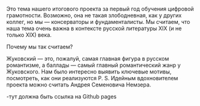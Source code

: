 <!doctype html>

<title>Реализация романтических мотивов в корпусе баллад Жуковского</title>

Это тема нашего итогового проекта за первый год обучения цифровой грамотности. Возможно, она не такая злободневная, как у других коллег, но мы — консерваторы и фундаменталисты. Мы считаем, что наша тема очень важна в контексте русской литературы XIX (и не только XIX) века.

Почему мы так считаем?

Жуковский — это, пожалуй, самая главная фигура в русском романтизме, а баллады — самый главный романтический жанр у Жуковского. Нам было интересно выявить ключевые мотивы, посмотреть, как они реализуются
P. S. Идейным вдохновителем проекта можно считать Андрея Семеновича Немзера.

-тут должна быть ссылка на Github pages


